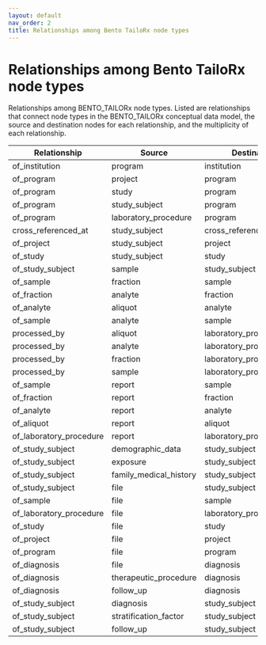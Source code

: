 ```yaml
---
layout: default
nav_order: 2
title: Relationships among Bento TailoRx node types
---
```


# Relationships among Bento TailoRx node types

Relationships among BENTO_TAILORx node types. Listed are relationships that connect node types in the BENTO_TAILORx conceptual data model, the source and destination nodes for each relationship, and the multiplicity of each relationship.

|     Relationship               |     Source                    |     Destination                 |     Multiplicity    |
|--------------------------------|-------------------------------|---------------------------------|---------------------|
|     of_institution             |     program                   |     institution                 |     many_to_many    |
|     of_program                 |     project                   |     program                     |     many_to_many    |
|     of_program                 |     study                     |     program                     |     many_to_many    |
|     of_program                 |     study_subject             |     program                     |     many_to_many    |
|     of_program                 |     laboratory_procedure      |     program                     |     many_to_many    |
|     cross_referenced_at        |     study_subject             |     cross_reference_database    |     many_to_many    |
|     of_project                 |     study_subject             |     project                     |     many_to_many    |
|     of_study                   |     study_subject             |     study                       |     many_to_many    |
|     of_study_subject           |     sample                    |     study_subject               |     many_to_one     |
|     of_sample                  |     fraction                  |     sample                      |     many_to_one     |
|     of_fraction                |     analyte                   |     fraction                    |     many_to_one     |
|     of_analyte                 |     aliquot                   |     analyte                     |     many_to_one     |
|     of_sample                  |     analyte                   |     sample                      |     many_to_one     |
|     processed_by               |     aliquot                   |     laboratory_procedure        |     many_to_many    |
|     processed_by               |     analyte                   |     laboratory_procedure        |     many_to_many    |
|     processed_by               |     fraction                  |     laboratory_procedure        |     many_to_many    |
|     processed_by               |     sample                    |     laboratory_procedure        |     many_to_many    |
|     of_sample                  |     report                    |     sample                      |     one_to_one      |
|     of_fraction                |     report                    |     fraction                    |     one_to_one      |
|     of_analyte                 |     report                    |     analyte                     |     one_to_one      |
|     of_aliquot                 |     report                    |     aliquot                     |     one_to_one      |
|     of_laboratory_procedure    |     report                    |     laboratory_procedure        |     one_to_one      |
|     of_study_subject           |     demographic_data          |     study_subject               |     one_to_one      |
|     of_study_subject           |     exposure                  |     study_subject               |     one_to_one      |
|     of_study_subject           |     family_medical_history    |     study_subject               |     one_to_one      |
|     of_study_subject           |     file                      |     study_subject               |     many_to_one     |
|     of_sample                  |     file                      |     sample                      |     many_to_one     |
|     of_laboratory_procedure    |     file                      |     laboratory_procedure        |     many_to_one     |
|     of_study                   |     file                      |     study                       |     many_to_one     |
|     of_project                 |     file                      |     project                     |     many_to_one     |
|     of_program                 |     file                      |     program                     |     many_to_one     |
|     of_diagnosis               |     file                      |     diagnosis                   |     many_to_one     |
|     of_diagnosis               |     therapeutic_procedure     |     diagnosis                   |     many_to_one     |
|     of_diagnosis               |     follow_up                 |     diagnosis                   |     many_to_one     |
|     of_study_subject           |     diagnosis                 |     study_subject               |     many_to_one     |
|     of_study_subject           |     stratification_factor     |     study_subject               |     one_to_one      |
|     of_study_subject           |     follow_up                 |     study_subject               |     many_to_one     |
